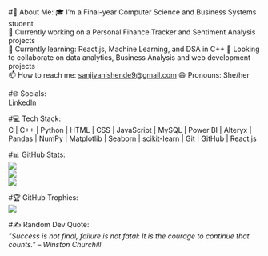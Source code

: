 
#💫 About Me:
🎓 I’m a Final-year Computer Science and Business Systems student  
🔭 Currently working on a Personal Finance Tracker and Sentiment Analysis projects  
🌱 Currently learning: React.js, Machine Learning, and DSA in C++
👯 Looking to collaborate on data analytics, Business Analysis and web development projects  
📫 How to reach me: sanjivanishende9@gmail.com
😄 Pronouns: She/her  

#🌐 Socials:  
 [LinkedIn](https://www.linkedin.com/in/sanjivanishende9/)  

#💻 Tech Stack:  
C | C++ | Python | HTML | CSS | JavaScript | MySQL | Power BI | Alteryx | Pandas | NumPy | Matplotlib | Seaborn | scikit-learn | Git | GitHub |  React.js  

#📊 GitHub Stats:  
![](https://github-readme-stats.vercel.app/api?username=sanjivani2005&theme=radical&hide_border=false&include_all_commits=true&count_private=true)  
![](https://github-readme-streak-stats.herokuapp.com/?user=sanjivani2005&theme=radical&hide_border=false)  
![](https://github-readme-stats.vercel.app/api/top-langs/?username=sanjivani2005&theme=radical&hide_border=false&layout=compact)  

#🏆 GitHub Trophies:  
![](https://github-profile-trophy.vercel.app/?username=sanjivani2005&theme=radical&no-frame=true&no-bg=false&margin-w=4)  

#✍️ Random Dev Quote:  
*"Success is not final, failure is not fatal: It is the courage to continue that counts." – Winston Churchill*
